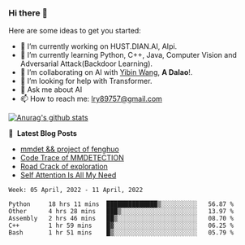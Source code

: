 ### Hi there 👋

<!--
**LRY89757/LRY89757** is a ✨ _special_ ✨ repository because its `README.md` (this file) appears on your GitHub profile.
-->
Here are some ideas to get you started:

- 🔭 I’m currently working on HUST.DIAN.AI, AIpi.
- 🌱 I’m currently learning Python, C++, Java, Computer Vision and Adversarial Attack(Backdoor Learning).
- 👯 I’m collaborating on AI with [Yibin Wang](https://github.com/flyleeee), **A Dalao**!.
- 🤔 I’m looking for help with Transformer.
- 💬 Ask me about AI
- 📫 How to reach me: lry89757@gmail.com
<!-- - 😄 Pronouns: ... -->
<!-- - ⚡ Fun fact: ... -->

[![Anurag's github stats](https://github-readme-stats.vercel.app/api?username=LRY89757)](https://github.com/anuraghazra/github-readme-stats)

📕 &nbsp;**Latest Blog Posts**
<!-- BLOG-POST-LIST:START -->
- [mmdet && project of fenghuo](https://lry89757.github.io/2021/11/09/mmdet-project-of-fenghuo/)
- [Code Trace of MMDETECTION](https://lry89757.github.io/2021/10/16/code-trace-of-mmdetection/)
- [Road Crack of exploration](https://lry89757.github.io/2021/10/04/lu-mian-lie-feng-shu-ju-ji-diao-yan/)
- [Self Attention Is All My Need](https://lry89757.github.io/2021/10/13/self-attention-is-all-my-need/)
<!-- - [God Mode in browsers: document.designMode = "on"](https://dev.to/gautamkrishnar/god-mode-in-browsers-document-designmode-on-2pmo) -->
<!-- BLOG-POST-LIST:END -->

<!--START_SECTION:waka-->
```text
Week: 05 April, 2022 - 11 April, 2022

Python     18 hrs 11 mins  ██████████████▒░░░░░░░░░░   56.87 % 
Other      4 hrs 28 mins   ███▒░░░░░░░░░░░░░░░░░░░░░   13.97 % 
Assembly   2 hrs 46 mins   ██▒░░░░░░░░░░░░░░░░░░░░░░   08.70 % 
C++        1 hr 59 mins    █▓░░░░░░░░░░░░░░░░░░░░░░░   06.25 % 
Bash       1 hr 51 mins    █▒░░░░░░░░░░░░░░░░░░░░░░░   05.79 % 
```
<!--END_SECTION:waka-->

